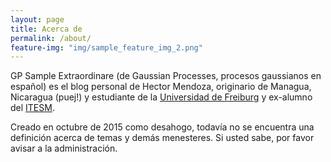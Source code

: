 ```yaml
---
layout: page
title: Acerca de
permalink: /about/
feature-img: "img/sample_feature_img_2.png"
---
```


GP Sample Extraordinare (de Gaussian Processes, procesos gaussianos en español) es el blog personal de Hector Mendoza, originario de Managua, Nicaragua (puej!) y estudiante de la [Universidad de Freiburg](http://www.tf.uni-freiburg.de/faculty) y ex-alumno del [ITESM](http://mty.itesm.edu.mx).

Creado en octubre de 2015 como desahogo, todavía no se encuentra una definición acerca de temas y demás menesteres. Si usted sabe, por favor avisar a la administración.

